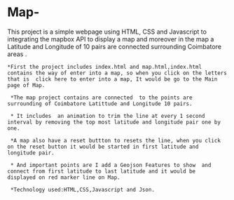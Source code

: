 # Map-
 This project is  a  simple webpage using HTML, CSS and Javascript  to integrating the mapbox API to display a map and  moreover in the  map  a Latitude and Longitude  of 10 pairs are  connected surrounding  Coimbatore areas .
 
    *First the project includes index.html and map.html,index.html contains the way of enter into a map, so when you click on the letters that is  click here to enter into a map, It would be go to the Main page of Map.
 
     *The map project contains are connected  to the points are  surrounding of Coimbatore Latittude and Longitude 10 pairs.
     
     * It includes  an animation to trim the line at every 1 second interval by removing the top most latitude and longitude pair one by one.   
     
     *A map also have a reset buttton to resets the line, when you click on the reset button it would be started in first latitude and    longitude pair.
     
     * And important points are I add a Geojson Features to show  and connect from first latitude to last latitude and it would be        displayed on red marker line on Map. 
     
     *Technology used:HTML,CSS,Javascript and Json.
